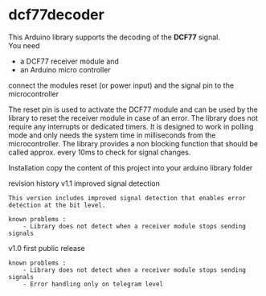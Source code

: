 # dcf77decoder

This Arduino library supports the decoding of the **DCF77** signal.  
You need  

- a DCF77 receiver module and
- an Arduino micro controller  

connect the  modules reset (or power input) and the signal pin to the microcontroller

The reset pin is used to activate the DCF77 module and can be used by the library to reset the receiver module in case of an error.
The library does not require any interrupts or dedicated timers. It is designed to work in polling mode and only needs the system time in milliseconds from the microcontroller. The library provides a non blocking function that should be called approx. every 10ms to check for signal changes.

Installation
copy the content of this project into your arduino library folder

revision history
v1.1 improved signal detection

    This version includes improved signal detection that enables error detection at the bit level.

    known problems :
        - Library does not detect when a receiver module stops sending signals

v1.0 first public release

    known problems :
        - Library does not detect when a receiver module stops sending signals
        - Error handling only on telegram level
